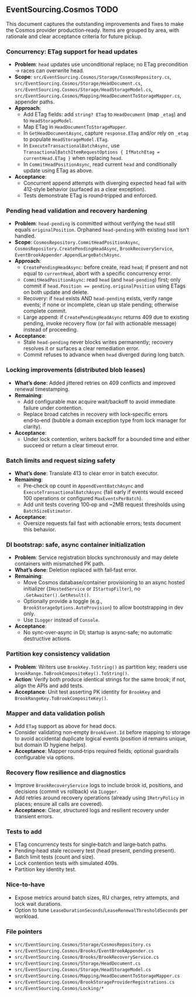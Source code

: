 ## EventSourcing.Cosmos TODO

This document captures the outstanding improvements and fixes to make the Cosmos provider production‑ready. Items are grouped by area, with rationale and clear acceptance criteria for future pickup.

### Concurrency: ETag support for head updates
- **Problem**: `head` updates use unconditional replace; no ETag precondition → races can overwrite head.
- **Scope**: `src/EventSourcing.Cosmos/Storage/CosmosRepository.cs`, `src/EventSourcing.Cosmos/Storage/HeadDocument.cs`, `src/EventSourcing.Cosmos/Storage/HeadStorageModel.cs`, `src/EventSourcing.Cosmos/Mapping/HeadDocumentToStorageMapper.cs`, appender paths.
- **Approach**:
  - Add ETag fields: add `string? ETag` to `HeadDocument` (map `_etag`) and to `HeadStorageModel`.
  - Map ETag in `HeadDocumentToStorageMapper`.
  - In `GetHeadDocumentAsync`, capture `response.ETag` and/or rely on `_etag` to populate `HeadStorageModel.ETag`.
  - In `ExecuteTransactionalBatchAsync`, use `TransactionalBatchItemRequestOptions { IfMatchEtag = currentHead.ETag }` when replacing `head`.
  - In `CommitHeadPositionAsync`, read current `head` and conditionally update using ETag as above.
- **Acceptance**:
  - Concurrent append attempts with diverging expected head fail with 412‑style behavior (surfaced as a clear exception).
  - Tests demonstrate ETag is round‑tripped and enforced.

### Pending head validation and recovery hardening
- **Problem**: `head-pending` is committed without verifying the `head` still equals `originalPosition`. Orphaned `head-pending` with existing `head` isn’t handled.
- **Scope**: `CosmosRepository.CommitHeadPositionAsync`, `CosmosRepository.CreatePendingHeadAsync`, `BrookRecoveryService`, `EventBrookAppender.AppendLargeBatchAsync`.
- **Approach**:
  - `CreatePendingHeadAsync`: before create, read `head`; if present and not equal to `currentHead`, abort with a specific concurrency error.
  - `CommitHeadPositionAsync`: read `head` (and `head-pending`) first; only commit if `head.Position == pending.originalPosition` using ETags on both update and delete.
  - Recovery: if `head` exists AND `head-pending` exists, verify range events; if none or incomplete, clean up stale pending; otherwise complete commit.
  - Large append: if `CreatePendingHeadAsync` returns 409 due to existing pending, invoke recovery flow (or fail with actionable message) instead of proceeding.
- **Acceptance**:
  - Stale `head-pending` never blocks writes permanently; recovery resolves it or surfaces a clear remediation error.
  - Commit refuses to advance when `head` diverged during long batch.

### Locking improvements (distributed blob leases)
- **What’s done**: Added jittered retries on 409 conflicts and improved renewal timestamping.
- **Remaining**:
  - Add configurable max acquire wait/backoff to avoid immediate failure under contention.
  - Replace broad catches in recovery with lock‑specific errors end‑to‑end (bubble a domain exception type from lock manager for clarity).
- **Acceptance**:
  - Under lock contention, writers backoff for a bounded time and either succeed or return a clear timeout error.

### Batch limits and request sizing safety
- **What’s done**: Translate 413 to clear error in batch executor.
- **Remaining**:
  - Pre‑check op count in `AppendEventBatchAsync` and `ExecuteTransactionalBatchAsync` (fail early if events would exceed 100 operations or configured `MaxEventsPerBatch`).
  - Add unit tests covering 100‑op and ~2MB request thresholds using `BatchSizeEstimator`.
- **Acceptance**:
  - Oversize requests fail fast with actionable errors; tests document this behavior.

### DI bootstrap: safe, async container initialization
- **Problem**: Service registration blocks synchronously and may delete containers with mismatched PK path.
- **What’s done**: Deletion replaced with fail‑fast error.
- **Remaining**:
  - Move Cosmos database/container provisioning to an async hosted initializer (`IHostedService` or `IStartupFilter`), no `.GetAwaiter().GetResult()`.
  - Optionally provide a toggle (e.g., `BrookStorageOptions.AutoProvision`) to allow bootstrapping in dev only.
  - Use `ILogger` instead of `Console`.
- **Acceptance**:
  - No sync‑over‑async in DI; startup is async‑safe; no automatic destructive actions.

### Partition key consistency validation
- **Problem**: Writers use `BrookKey.ToString()` as partition key; readers use `brookRange.ToBrookCompositeKey().ToString()`.
- **Action**: Verify both produce identical strings for the same brook; if not, align the APIs and add tests.
- **Acceptance**: Unit test asserting PK identity for `BrookKey` and `BrookRangeKey.ToBrookCompositeKey()`.

### Mapper and data validation polish
- Add `ETag` support as above for head docs.
- Consider validating non‑empty `BrookEvent.Id` before mapping to storage to avoid accidental duplicate logical events (position id remains unique, but domain ID hygiene helps).
- **Acceptance**: Mapper round‑trips required fields; optional guardrails configurable via options.

### Recovery flow resilience and diagnostics
- Improve `BrookRecoveryService` logs to include brook id, positions, and decisions (commit vs rollback) via `ILogger`.
- Add retries around recovery operations (already using `IRetryPolicy` in places; ensure all calls are covered).
- **Acceptance**: Clear, structured logs and resilient recovery under transient errors.

### Tests to add
- ETag concurrency tests for single‑batch and large‑batch paths.
- Pending‑head stale recovery test (head present, pending present).
- Batch limit tests (count and size).
- Lock contention tests with simulated 409s.
- Partition key identity test.

### Nice‑to‑have
- Expose metrics around batch sizes, RU charges, retry attempts, and lock wait durations.
- Option to tune `LeaseDurationSeconds`/`LeaseRenewalThresholdSeconds` per workload.

### File pointers
- `src/EventSourcing.Cosmos/Storage/CosmosRepository.cs`
- `src/EventSourcing.Cosmos/Brooks/EventBrookAppender.cs`
- `src/EventSourcing.Cosmos/Brooks/BrookRecoveryService.cs`
- `src/EventSourcing.Cosmos/Storage/HeadDocument.cs`
- `src/EventSourcing.Cosmos/Storage/HeadStorageModel.cs`
- `src/EventSourcing.Cosmos/Mapping/HeadDocumentToStorageMapper.cs`
- `src/EventSourcing.Cosmos/BrookStorageProviderRegistrations.cs`
- `src/EventSourcing.Cosmos/Locking/*`


